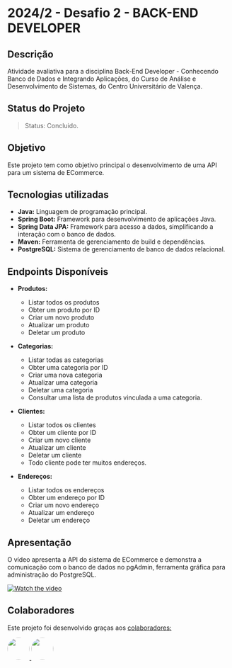 # 2024/2 - Desafio 2 - BACK-END DEVELOPER

## Descrição

Atividade avaliativa para a disciplina Back-End Developer - Conhecendo Banco de Dados e Integrando Aplicações, do Curso de Análise e Desenvolvimento de Sistemas, do Centro Universitário de Valença.

## Status do Projeto

> Status: Concluido.

## Objetivo

Este projeto tem como objetivo principal o desenvolvimento de uma API para um sistema de ECommerce.

## Tecnologias utilizadas

- **Java:** Linguagem de programação principal.
- **Spring Boot:** Framework para desenvolvimento de aplicações Java.
- **Spring Data JPA:** Framework para acesso a dados, simplificando a interação com o banco de dados.
- **Maven:** Ferramenta de gerenciamento de build e dependências.
- **PostgreSQL:** Sistema de gerenciamento de banco de dados relacional.

## Endpoints Disponíveis

- **Produtos:**

  - Listar todos os produtos
  - Obter um produto por ID
  - Criar um novo produto
  - Atualizar um produto
  - Deletar um produto

- **Categorias:**

  - Listar todas as categorias
  - Obter uma categoria por ID
  - Criar uma nova categoria
  - Atualizar uma categoria
  - Deletar uma categoria
  - Consultar uma lista de produtos vinculada a uma categoria.

- **Clientes:**

  - Listar todos os clientes
  - Obter um cliente por ID
  - Criar um novo cliente
  - Atualizar um cliente
  - Deletar um cliente
  - Todo cliente pode ter muitos endereços.

- **Endereços:**
  - Listar todos os endereços
  - Obter um endereço por ID
  - Criar um novo endereço
  - Atualizar um endereço
  - Deletar um endereço

## Apresentação

O vídeo apresenta a API do sistema de ECommerce e demonstra a comunicação com o banco de dados no pgAdmin, ferramenta gráfica para administração do PostgreSQL.

[![Watch the video](https://img.youtube.com/vi/LFtSqPSo4L0/hqdefault.jpg)](https://youtu.be/LFtSqPSo4L0)

## Colaboradores

Este projeto foi desenvolvido graças aos
<a href="https://github.com/laisbrme/API-sistema-ECommerce/graphs/contributors"> colaboradores:</a>

<a href="https://github.com/laisbrme"><img src="https://avatars.githubusercontent.com/u/52614305?s=64&v=4" height="50" style="border-radius: 50px;" /> </a>
<a href="https://github.com/RhaisaJusto"><img src="https://avatars.githubusercontent.com/u/163946245?s=64&v=4" height="50" style="border-radius: 50px;" /> </a>
